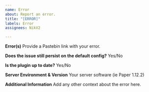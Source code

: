 ```yaml
---
name: Error
about: Report an error.
title: "[ERROR]"
labels: Error
assignees: NikV2

---
```


**Error(s)**
Provide a Pastebin link with your error.

**Does the issue still persist on the default config?**
Yes/No

**Is the plugin up to date?**
Yes/No

**Server Environment & Version**
Your server software (ie Paper 1.12.2)

**Additional Information**
Add any other context about the error here.

